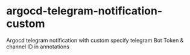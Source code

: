 # argocd-telegram-notification-custom
Argocd telegram notification with custom specify telegram Bot Token &amp; channel ID in annotations
